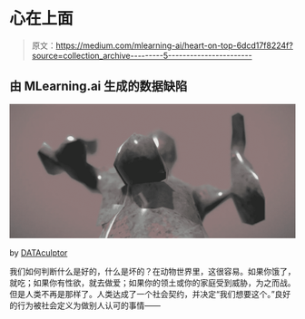 # 心在上面

> 原文：<https://medium.com/mlearning-ai/heart-on-top-6dcd17f8224f?source=collection_archive---------5----------------------->

## 由 MLearning.ai 生成的数据缺陷

![](img/4124d9617a5cee1a98a50bdc70a3650c.png)

by [DATAculptor](http://linktr.ee/datasculptor)

我们如何判断什么是好的，什么是坏的？在动物世界里，这很容易。如果你饿了，就吃；如果你有性欲，就去做爱；如果你的领土或你的家庭受到威胁，为之而战。但是人类不再是那样了。人类达成了一个社会契约，并决定“我们想要这个。”良好的行为被社会定义为做别人认可的事情——